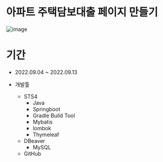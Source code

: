 # 아파트 주택담보대출 페이지 만들기

![image](https://user-images.githubusercontent.com/101306770/190087452-bf4e2ec2-8534-46ba-be78-ec69498433fc.png)

# 기간 
 - 2022.09.04 ~ 2022.09.13

- 개발툴
  - STS4
    - Java
    - Springboot
    - Gradle Build Tool
    - Mybatis
    - lombok
    - Thymeleaf
  - DBeaver
    - MySQL
  - GitHub
